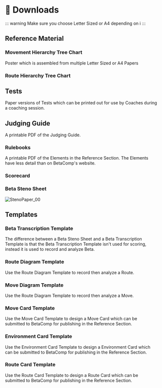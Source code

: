 # 📎 Downloads

::: warning
Make sure you choose Letter Sized or A4 depending on i
:::

## Reference Material

### Movement Hierarchy Tree Chart

Poster which is assembled from multiple Letter Sized or A4 Papers

### Route Hierarchy Tree Chart

## Tests

Paper versions of Tests which can be printed out for use by Coaches during a coaching session.

## Judging Guide

A printable PDF of the Judging Guide.

### Rulebooks

A printable PDF of the Elements in the Reference Section. The Elements have less detail than on BetaComp's website.

### Scorecard

### Beta Steno Sheet
![StenoPaper_00](/StenoPaper_00.jpg)


## Templates 

### Beta Transcription Template

The difference between a Beta Steno Sheet and a Beta Transcription Template is that the Beta Transcription Template isn't used for scoring, instead it is used to record and analyze Beta.

### Route Diagram Template

Use the Route Diagram Template to record then analyze a Route.

### Move Diagram Template

Use the Route Diagram Template to record then analyze a Move.

### Move Card Template

Use the Move Card Template to design a Move Card which can be submitted to BetaComp for publishing in the Reference Section.

### Environment Card Template

Use the Environment Card Template to design a Environment Card which can be submitted to BetaComp for publishing in the Reference Section.

### Route Card Template

Use the Route Card Template to design a Route Card which can be submitted to BetaComp for publishing in the Reference Section.